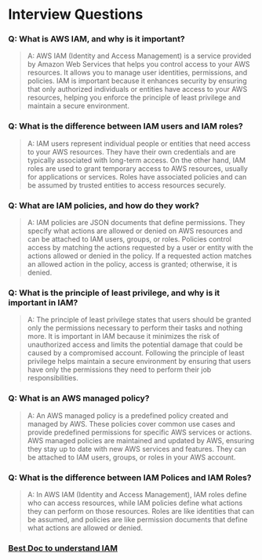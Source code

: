 # Interview Questions

### Q: What is AWS IAM, and why is it important?

> A: AWS IAM (Identity and Access Management) is a service provided by Amazon Web Services that helps you control access to your AWS resources. It allows you to manage user identities, permissions, and policies. IAM is important because it enhances security by ensuring that only authorized individuals or entities have access to your AWS resources, helping you enforce the principle of least privilege and maintain a secure environment.

### Q: What is the difference between IAM users and IAM roles?

> A: IAM users represent individual people or entities that need access to your AWS resources. They have their own credentials and are typically associated with long-term access. On the other hand, IAM roles are used to grant temporary access to AWS resources, usually for applications or services. Roles have associated policies and can be assumed by trusted entities to access resources securely.

### Q: What are IAM policies, and how do they work?

> A: IAM policies are JSON documents that define permissions. They specify what actions are allowed or denied on AWS resources and can be attached to IAM users, groups, or roles. Policies control access by matching the actions requested by a user or entity with the actions allowed or denied in the policy. If a requested action matches an allowed action in the policy, access is granted; otherwise, it is denied.

### Q: What is the principle of least privilege, and why is it important in IAM?

> A: The principle of least privilege states that users should be granted only the permissions necessary to perform their tasks and nothing more. It is important in IAM because it minimizes the risk of unauthorized access and limits the potential damage that could be caused by a compromised account. Following the principle of least privilege helps maintain a secure environment by ensuring that users have only the permissions they need to perform their job responsibilities.

### Q: What is an AWS managed policy?

> A: An AWS managed policy is a predefined policy created and managed by AWS. These policies cover common use cases and provide predefined permissions for specific AWS services or actions. AWS managed policies are maintained and updated by AWS, ensuring they stay up to date with new AWS services and features. They can be attached to IAM users, groups, or roles in your AWS account.

### Q: What is the difference between IAM Polices and IAM Roles?

> A: In AWS IAM (Identity and Access Management), IAM roles define who can access resources, while IAM policies define what actions they can perform on those resources. Roles are like identities that can be assumed, and policies are like permission documents that define what actions are allowed or denied.

### [Best Doc to understand IAM](https://cloudiofy.com/aws-iam-permissions-and-policy/)
